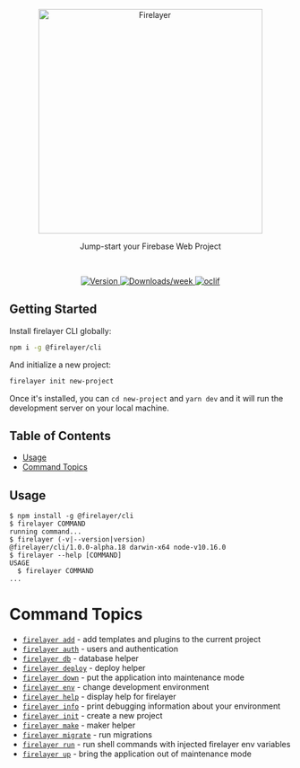 <p align="center">
  <a href="https://firelayer.io/">
    <img src="https://user-images.githubusercontent.com/3942799/78354854-884c2780-75a4-11ea-9882-a716e2095e98.png" alt="Firelayer" width="400" />
  </a>
</p>

<p align="center">Jump-start your Firebase Web Project</p>

<br/>

<p align="center">
  <a href="https://npmjs.org/package/@firelayer/cli">
    <img src="https://img.shields.io/npm/v/@firelayer/cli.svg" alt="Version" />
  </a>
  <a href="https://npmjs.org/package/@firelayer/cli">
    <img src="https://img.shields.io/npm/dw/@firelayer/cli.svg" alt="Downloads/week" />
  </a>
  <a href="https://oclif.io">
    <img src="https://img.shields.io/badge/cli-oclif-brightgreen.svg" alt="oclif" />
  </a>
</p>

## Getting Started

Install firelayer CLI globally:

```sh
npm i -g @firelayer/cli
```

And initialize a new project:
```sh
firelayer init new-project
```

Once it's installed, you can `cd new-project` and `yarn dev` and it will run the development server on your local machine.

## Table of Contents

* [Usage](#usage)
* [Command Topics](#command-topics)

## Usage
<!-- usage -->
```sh-session
$ npm install -g @firelayer/cli
$ firelayer COMMAND
running command...
$ firelayer (-v|--version|version)
@firelayer/cli/1.0.0-alpha.18 darwin-x64 node-v10.16.0
$ firelayer --help [COMMAND]
USAGE
  $ firelayer COMMAND
...
```
<!-- usagestop -->

<!-- commands -->
# Command Topics

* [`firelayer add`](docs/add.md) - add templates and plugins to the current project
* [`firelayer auth`](docs/auth.md) - users and authentication
* [`firelayer db`](docs/db.md) - database helper
* [`firelayer deploy`](docs/deploy.md) - deploy helper
* [`firelayer down`](docs/down.md) - put the application into maintenance mode
* [`firelayer env`](docs/env.md) - change development environment
* [`firelayer help`](docs/help.md) - display help for firelayer
* [`firelayer info`](docs/info.md) - print debugging information about your environment
* [`firelayer init`](docs/init.md) - create a new project
* [`firelayer make`](docs/make.md) - maker helper
* [`firelayer migrate`](docs/migrate.md) - run migrations
* [`firelayer run`](docs/run.md) - run shell commands with injected firelayer env variables
* [`firelayer up`](docs/up.md) - bring the application out of maintenance mode

<!-- commandsstop -->
